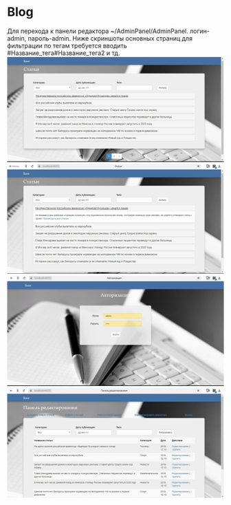 # Blog
Для перехода к панели редактора ~/AdminPanel/AdminPanel. 
логин-admin, пароль-admin. 
Ниже скриншоты основных страниц
для фильтрации по тегам требуется вводить #Название_тега#Название_тега2 и тд.
<img src="scr1.jpg"/>
<img src="scr2.jpg"/>
<img src="scr3.jpg"/>
<img src="scr4.jpg"/>
